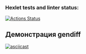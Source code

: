 ### Hexlet tests and linter status:
[![Actions Status](https://github.com/tsoyvit/php-project-48/actions/workflows/hexlet-check.yml/badge.svg)](https://github.com/tsoyvit/php-project-48/actions)

## Демонстрация gendiff
[![asciicast](https://asciinema.org/a/Zb8ynsa8aKjUKFqoVOzfp6Qrv.svg)](https://asciinema.org/a/Zb8ynsa8aKjUKFqoVOzfp6Qrv)